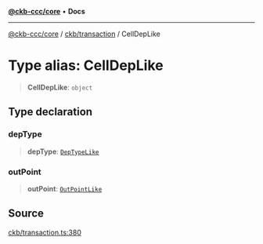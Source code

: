 [**@ckb-ccc/core**](README.md) • **Docs**

***

[@ckb-ccc/core](README.md) / [ckb/transaction](ckb.transaction.md) / CellDepLike

# Type alias: CellDepLike

> **CellDepLike**: `object`

## Type declaration

### depType

> **depType**: [`DepTypeLike`](ckb.transaction.Type.DepTypeLike.md)

### outPoint

> **outPoint**: [`OutPointLike`](ckb.transaction.Type.OutPointLike.md)

## Source

[ckb/transaction.ts:380](https://github.com/SpectreMercury/ccc/blob/1b34760fdeb60ebebc0a7e641c12ef11dff1e7d0/packages/core/src/ckb/transaction.ts#L380)

